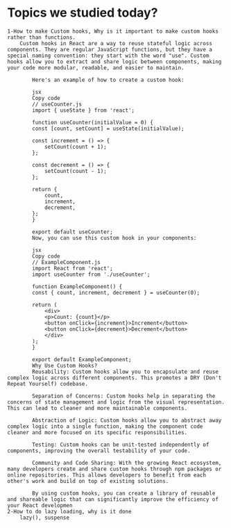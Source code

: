  # Topics we studied today?
    1-How to make Custom hooks, Why is it important to make custom hooks rather than functions.
        Custom hooks in React are a way to reuse stateful logic across components. They are regular JavaScript functions, but they have a special naming convention: they start with the word "use". Custom hooks allow you to extract and share logic between components, making your code more modular, readable, and easier to maintain.

            Here's an example of how to create a custom hook:

            jsx
            Copy code
            // useCounter.js
            import { useState } from 'react';

            function useCounter(initialValue = 0) {
            const [count, setCount] = useState(initialValue);

            const increment = () => {
                setCount(count + 1);
            };

            const decrement = () => {
                setCount(count - 1);
            };

            return {
                count,
                increment,
                decrement,
            };
            }

            export default useCounter;
            Now, you can use this custom hook in your components:

            jsx
            Copy code
            // ExampleComponent.js
            import React from 'react';
            import useCounter from './useCounter';

            function ExampleComponent() {
            const { count, increment, decrement } = useCounter(0);

            return (
                <div>
                <p>Count: {count}</p>
                <button onClick={increment}>Increment</button>
                <button onClick={decrement}>Decrement</button>
                </div>
            );
            }

            export default ExampleComponent;
            Why Use Custom Hooks?
            Reusability: Custom hooks allow you to encapsulate and reuse complex logic across different components. This promotes a DRY (Don't Repeat Yourself) codebase.

            Separation of Concerns: Custom hooks help in separating the concerns of state management and logic from the visual representation. This can lead to cleaner and more maintainable components.

            Abstraction of Logic: Custom hooks allow you to abstract away complex logic into a single function, making the component code cleaner and more focused on its specific responsibilities.

            Testing: Custom hooks can be unit-tested independently of components, improving the overall testability of your code.

            Community and Code Sharing: With the growing React ecosystem, many developers create and share custom hooks through npm packages or online repositories. This allows developers to benefit from each other's work and build on top of existing solutions.

            By using custom hooks, you can create a library of reusable and shareable logic that can significantly improve the efficiency of your React developmen
    2-How to do lazy loading, why is it done 
        lazy(), suspense